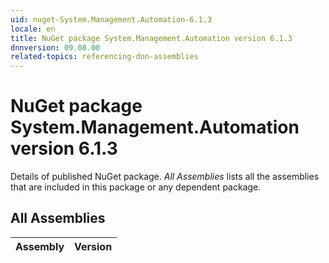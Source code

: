 ```yaml
---
uid: nuget-System.Management.Automation-6.1.3
locale: en
title: NuGet package System.Management.Automation version 6.1.3
dnnversion: 09.08.00
related-topics: referencing-dnn-assemblies
---
```


# NuGet package System.Management.Automation version 6.1.3
Details of published NuGet package.
*All Assemblies* lists all the assemblies that are included in this package or any dependent package.

## All Assemblies

|Assembly|Version|
|---|---|

